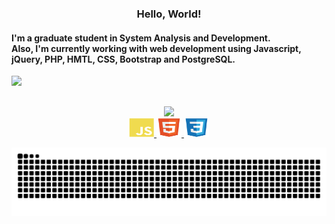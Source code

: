 <h3 align="center">Hello, World!</h3>

<h4>I'm a graduate student in System Analysis and Development. <br> 
Also, I'm currently working with web development using Javascript, jQuery, PHP, HMTL, CSS, Bootstrap and PostgreSQL.
</h4>
<a href="https://www.linkedin.com/in/evelyn-joaquim" target="_blank"><img src="https://img.shields.io/badge/-LinkedIn-%230077B5?style=for-the-badge&logo=linkedin&logoColor=white" target="_blank"></a> 

##

<div align="center">
  <a href="https://github.com/Evdjo">
    <img height="180em" src="https://github-readme-stats.vercel.app/api/top-langs/?username=Evdjo&layout=compact&langs_count=7&theme=dracula"/>
  <br> 
    <img height="30" width="40" src="https://raw.githubusercontent.com/devicons/devicon/master/icons/javascript/javascript-plain.svg">
    <img height="30" width="40" src="https://raw.githubusercontent.com/devicons/devicon/master/icons/html5/html5-original.svg">
    <img height="30" width="40" src="https://raw.githubusercontent.com/devicons/devicon/master/icons/css3/css3-original.svg">
</div>
    
<div align="center"> 
  
  ![Snake animation](https://github.com/Evdjo/Evdjo/blob/output/github-contribution-grid-snake.svg)
  
</div>






